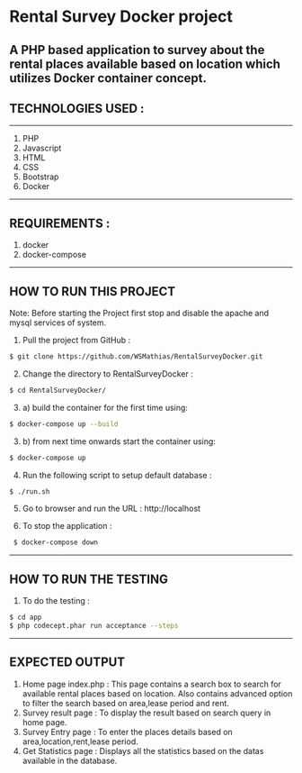 # Rental Survey Docker project
A PHP based application to survey about the rental places available based on location which utilizes Docker container concept.
---
## TECHNOLOGIES USED :
---
1. PHP 
2. Javascript
3. HTML
4. CSS
5. Bootstrap
6. Docker

--- 
REQUIREMENTS : 
---

1. docker
2. docker-compose

---
HOW TO RUN THIS PROJECT 
---

Note: Before starting the Project first stop and disable the apache and mysql services of system.

1. Pull the project from GitHub :
```bash
$ git clone https://github.com/WSMathias/RentalSurveyDocker.git
```
2. Change the directory to RentalSurveyDocker :
```bash
$ cd RentalSurveyDocker/
```
3. a) build the container for the first time using:
```bash
$ docker-compose up --build
```
3. b) from next time onwards start the container using:
```bash
$ docker-compose up 
```
4. Run the following script to setup default database :
```bash
$ ./run.sh
```
5. Go to browser and run the URL : http://localhost

6. To stop the application :
```bash
 $ docker-compose down
 ```
---
HOW TO RUN THE TESTING
---
1. To do the testing :
```bash
$ cd app
$ php codecept.phar run acceptance --steps
```
---
EXPECTED OUTPUT
---


1. Home page index.php :
	This page contains a search box to search for available rental places based on location.
	Also contains advanced option to filter the search based on area,lease period and rent.	
2. Survey result page :
	To display the result based on search query in home page.
3. Survey Entry page :
	To enter the places details based on area,location,rent,lease period.
4. Get Statistics page :
	Displays all the statistics based on the datas available in the database.

